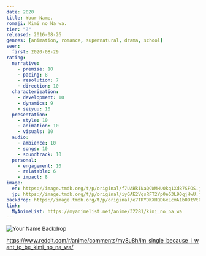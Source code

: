 ```yaml
---
date: 2020
title: Your Name.
romaji: Kimi no Na wa.
tier: "?"
released: 2016-08-26
genres: [animation, romance, supernatural, drama, school]
seen:
  first: 2020-08-29
rating:
  narrative:
    - premise: 10
    - pacing: 8
    - resolution: 7
    - direction: 10
  characterization:
    - development: 10
    - dynamics: 9
    - seiyuu: 10
  presentation:
    - style: 10
    - animation: 10
    - visuals: 10
  audio:
    - ambience: 10
    - songs: 10
    - soundtrack: 10
  personal:
    - engagement: 10
    - relatable: 6
    - impact: 8
image:
  en: https://image.tmdb.org/t/p/original/f7UABkINaQCWMHUOkq1XdB7SFOS.jpg
  jp: https://image.tmdb.org/t/p/original/iyGAE2VqsRFT2Yp0e63L90qjHwU.jpg
backdrop: https://image.tmdb.org/t/p/original/e7TRYDKXHQD6xLcmA1b0OtVt0E0.jpg
link:
  MyAnimeList: https://myanimelist.net/anime/32281/kimi_no_na_wa
---
```


![Your Name Backdrop](https://image.tmdb.org/t/p/original/3VIRYQTEC6pZSv3kUE5yPGVVg0i.jpg)

<https://www.reddit.com/r/anime/comments/my8u8h/im_single_because_i_want_to_be_kimi_no_na_wa/>
